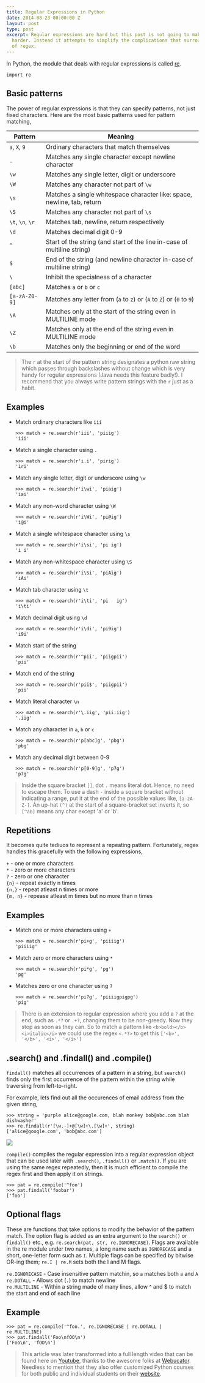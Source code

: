 ```yaml
---
title: Regular Expressions in Python
date: 2014-08-23 00:00:00 Z
layout: post
type: post
excerpt: Regular expressions are hard but this post is not going to make them appear
  harder. Instead it attempts to simplify the complications that surround the world
  of regex.
---
```


In Python, the module that deals with regular expressions is called [re](https://docs.python.org/2/library/re.html).

```
import re
```

<!-- more -->

## Basic patterns

The power of regular expressions is that they can specify patterns, not just fixed characters. Here are the most basic patterns used for pattern matching,

| Pattern       | Meaning       |
| ------------- |---------------|
| `a`, `X`, `9` | Ordinary characters that match themselves |
|`.` | Matches any single character except newline character |  
|`\w` | Matches any single letter, digit or underscore | 
|`\W` | Matches any character not part of `\w` | 
|`\s` | Matches a single whitespace character like: space, newline, tab, return |  
|`\S` | Matches any character not part of `\s` | 
|`\t`, `\n`, `\r` | Matches tab, newline, return respectively | 
|`\d` | Matches decimal digit 0-9 |
|`^` | Start of the string (and start of the line in-case of multiline string) |  
|`$` | End of the string (and newline character in-case of multiline string) | 
|`\` | Inhibit the specialness of a character | 
|`[abc]` | Matches `a` or `b` or `c` | 
|`[a-zA-Z0-9]` | Matches any letter from (`a` to `z`) or (`A` to `Z`) or (`0` to `9`) | 
|`\A` | Matches only at the start of the string even in MULTILINE mode | 
|`\Z` | Matches only at the end of the string even in MULTILINE mode | 
|`\b` | Matches only the beginning or end of the word | 

> The `r` at the start of the pattern string designates a python raw string which passes through backslashes without change which is very handy for regular expressions (Java needs this feature badly!). I recommend that you always write pattern strings with the `r` just as a habit.

## Examples

- Match ordinary characters like `iii`  
  ```
  >>> match = re.search(r'iii', 'piiig')
  'iii'
  ```

- Match a single character using `.`
  ```
  >>> match = re.search(r'i.i', 'pirig')
  'iri'
  ```

- Match any single letter, digit or underscore using `\w`
  ```
  >>> match = re.search(r'i\wi', 'piaig')
  'iai'
  ```

- Match any non-word character using `\W`
  ```
  >>> match = re.search(r'i\Wi', 'pi@ig')
  'i@i'
  ```

- Match a single whitespace character using `\s`
  ```
  >>> match = re.search(r'i\si', 'pi ig')
  'i i'
  ```

- Match any non-whitespace character using `\S`
  ```
  >>> match = re.search(r'i\Si', 'piAig')
  'iAi'
  ```

- Match tab character using `\t`
  ```
  >>> match = re.search(r'i\ti', 'pi   ig')
  'i\ti'
  ```

- Match decimal digit using `\d`
  ```
  >>> match = re.search(r'i\di', 'pi9ig')
  'i9i'
  ```

- Match start of the string
  ```
  >>> match = re.search(r'^pii', 'piigpii')
  'pii'
  ```

- Match end of the string
  ```
  >>> match = re.search(r'pii$', 'piigpii')
  'pii'
  ```

- Match literal character `\n`
  ```
  >>> match = re.search(r'\.iig', 'pii.iig')
  '.iig'
  ```

- Match any character in `a`, `b` or `c`
  ```
  >>> match = re.search(r'p[abc]g', 'pbg')
  'pbg'
  ```

- Match any decimal digit between 0-9
  ```
  >>> match = re.search(r'p[0-9]g', 'p7g')
  'p7g'
  ```

> Inside the square bracket `[]`, dot `.` means literal dot. Hence, no need to escape them. To use a dash `-` inside a square bracket
without indicating a range, put it at the end of the possible values like, `[a-zA-Z-]`. An up-hat `(^)` at the start of a square-bracket set inverts it, so `[^ab]` means any char except 'a' or 'b'.

## Repetitions

It becomes quite tediuos to represent a repeating pattern. Fortunately, regex handles this gracefully with the following
expressions,

`+` - one or more characters  
`*` - zero or more characters  
`?` - zero or one character  
`{n}` - repeat exactly n times  
`{n,}` - repeat atleast n times or more  
`{m, n}` - repease atleast m times but no more than n times  

## Examples 

- Match one or more characters using `+`
  ```
  >>> match = re.search(r'pi+g', 'piiiig')
  'piiiig'
  ```  

- Match zero or more characters using `*`
  ```
  >>> match = re.search(r'pi*g', 'pg')
  'pg'
  ```

- Matches zero or one character using `?`
  ```
  >>> match = re.search(r'pi?g', 'piiiigpigpg')
  'pig'
  ```

> There is an extension to regular expression where you add a `?` at the end, such as `.*?` or `.+?`, changing them to be non-greedy. Now they stop as soon as they can. So to match a pattern like `<b>bold></b><i>italic</i>` we could use the regex `<.*?>` to get this `['<b>', '</b>', '<i>', '</i>']`

## .search() and .findall() and .compile()

`findall()` matches all occurrences of a pattern in a string, but `search()` finds only the first occurrence of the pattern within the string while traversing from left-to-right.

For example, lets find out all the occurences of email address from the given string,
```
>>> string = 'purple alice@google.com, blah monkey bob@abc.com blah dishwasher'
>>> re.findall(r'[\w.-]+@[\w]+\.[\w]+', string)
['alice@google.com', 'bob@abc.com']
```

![](https://res.cloudinary.com/dw9fem4ki/image/upload/v1408788930/regxper_dazjby.png)

`compile()` compiles the regular expression into a regular expression object that can be used later with `.search()`, `.findall()` or `.match()`. If you are using the same regex repeatedly, then it is much efficient to compile the regex first and then apply it on strings.

```
>>> pat = re.compile('^foo')
>>> pat.findall('foobar')
['foo']
```

## Optional flags

These are functions that take options to modify the behavior of the pattern match. The option flag is added as an extra argument to the `search()` or `findall()` etc., e.g. `re.search(pat, str, re.IGNORECASE)`. Flags are available in the re module under two names, a long name such as `IGNORECASE` and a short, one-letter form such as `I`. Multiple flags can be specified by bitwise OR-ing them; `re.I | re.M` sets both the I and M flags.

`re.IGNORECASE` - Case insensitive pattern matchin, so `a` matches both `a` and `A`  
`re.DOTALL` - Allows dot (`.`) to match newline  
`re.MULTILINE` - Within a string made of many lines, allow ^ and $ to match the start and end of each line  

## Example

```
>>> pat = re.compile('^foo.', re.IGNORECASE | re.DOTALL | re.MULTILINE)
>>> pat.findall('Foo\nfOO\n')
['Foo\n', 'fOO\n']
```

> This article was later transformed into a full length video that can be found here on [Youtube](https://www.youtube.com/watch?v=K28U0HvkIG8), thanks
to the awesome folks at [Webucator](https://www.webucator.com/). Needless to mention that they also offer customized
Python courses for both public and individual students on their [website](https://www.webucator.com/programming/python.cfm).
